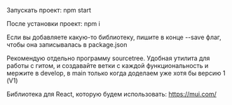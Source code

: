 Запускать проект: npm start

После установки проект: npm i

Если вы добавляете какую-то библиотеку, пишите в конце --save флаг, чтобы она записывалась в package.json

Рекомендую отдельно программу sourcetree. Удобная утилита для работы с гитом, и создавайте ветки с каждой функциональность и мержите в develop, в main только когда доделаем уже хотя бы версию 1 (V1)

Библиотека для React, которую будем использовать: https://mui.com/
